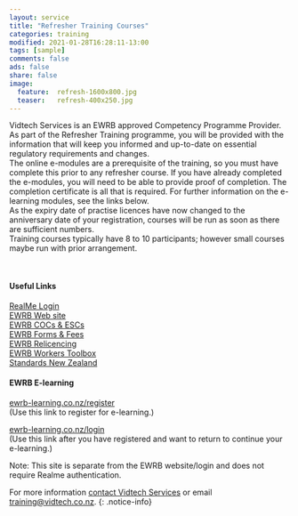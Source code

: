 ```yaml
---
layout: service
title: "Refresher Training Courses"
categories: training
modified: 2021-01-28T16:28:11-13:00
tags: [sample]
comments: false
ads: false
share: false
image:
  feature:  refresh-1600x800.jpg
  teaser:   refresh-400x250.jpg
---
```

Vidtech Services is an EWRB approved Competency Programme Provider.  
As part of the Refresher Training programme, you will be provided with the information that will keep you informed and up-to-date on essential regulatory requirements and changes.  
The online e-modules are a prerequisite of the training, so you must have complete this prior to any refresher course.
If you have already completed the e-modules, you will need to be able to provide proof of completion. The completion certificate is all that is required. For further information on the e-learning modules, see the links below.    
As the expiry date of practise licences have now changed to the anniversary date of your registration, courses will be run as soon as there are sufficient numbers.  
Training courses typically have 8 to 10 participants; however small courses maybe run with prior arrangement.  

<BR>
    
#### Useful Links

[RealMe Login](https://ewrb.ewr.govt.nz/OnlineAccount/Login.aspx)  
[EWRB Web site](https://ewrb.govt.nz)  
[EWRB COCs & ESCs](https://www.ewrb.govt.nz/working-safely-and-in-compliance/cocs-and-escs/)  
[EWRB Forms & Fees](https://www.ewrb.govt.nz/about-us/forms-and-fees/)  
[EWRB Relicencing](https://www.ewrb.govt.nz/registration-and-licensing/relicensing/)  
[EWRB Workers Toolbox](https://www.ewrb.govt.nz/working-safely-and-in-compliance/electrical-workers-toolbox/)  
[Standards New Zealand](https://www.ewrb.govt.nz/working-safely-and-in-compliance/new-zealand-standards/)  

#### EWRB E-learning  

[ewrb-learning.co.nz/register](https://ewrb-learning.co.nz/register/)   
(Use this link to register for e-learning.)  

[ewrb-learning.co.nz/login](https://ewrb-learning.co.nz/login/)  
(Use this link after you have registered and want to return to continue your e-learning.)  

Note:  This site is separate from the EWRB website/login and does not require Realme authentication.  




For more information [contact Vidtech Services](/contact) or email [training@vidtech.co.nz](mailto:training@vidtech.co.nz).
{: .notice-info}
